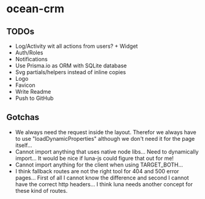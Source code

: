 # ocean-crm

## TODOs
* Log/Activity wit all actions from users? + Widget
* Auth/Roles
* Notifications
* Use Prisma.io as ORM with SQLite database
* Svg partials/helpers instead of inline copies
* Logo
* Favicon
* Write Readme
* Push to GitHub

## Gotchas
* We always need the request inside the layout. Therefor we always have to use "loadDynamicProperties" although we don't need it for the page itself...
* Cannot import anything that uses native node libs... Need to dynamically import... It would be nice if luna-js could figure that out for me!
* Cannot import anything for the client when using TARGET_BOTH...
* I think fallback routes are not the right tool for 404 and 500 error pages... First of all I cannot know the difference and second I cannot have the correct http headers... I think luna needs another concept for these kind of routes.
